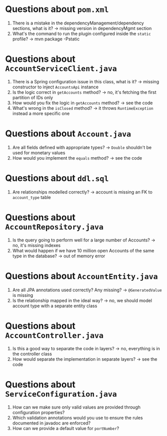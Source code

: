 # Questions about `pom.xml`
1. There is a mistake in the dependencyManagement/dependency sections, what is it? -> missing version in dependencyMgmt section
2. What's the command to run the plugin configured inside the `static` profile? -> mvn package -Pstatic

# Questions about `AccountServiceClient.java`
1. There is a Spring configuration issue in this class, what is it? -> missing constructor to inject `AccountsApi` instance
2. Is the logic correct in `getAccounts` method? -> no, it's fetching the first partition of IDs only
3. How would you fix the logic in `getAccounts` method? -> see the code
4. What's wrong in the `isClosed` method? -> it throws `RuntimeException` instead a more specific one

# Questions about `Account.java`
1. Are all fields defined with appropriate types? -> `Double` shouldn't be used for monetary values
2. How would you implement the `equals` method? -> see the code

# Questions about `ddl.sql`
1. Are relationships modelled correctly? -> account is missing an FK to `account_type` table

# Questions about `AccountRepository.java`
1. Is the query going to perform well for a large number of Accounts? -> no, it's missing indexes
2. What would happen if we have 10 million open Accounts of the same type in the database? -> out of memory error

# Questions about `AccountEntity.java`
1. Are all JPA annotations used correctly? Any missing? -> `@GeneratedValue` is missing
2. Is the relationship mapped in the ideal way? -> no, we should model account type with a separate entity class

# Questions about `AccountController.java`
1. Is this a good way to separate the code in layers? -> no, everything is in the controller class
2. How would separate the implementation in separate layers? -> see the code

# Questions about `ServiceConfiguration.java`
1. How can we make sure only valid values are provided through configuration properties?
2. Which validation annotations would you use to ensure the rules documented in javadoc are enforced?
3. How can we provide a default value for `portNumber`?

